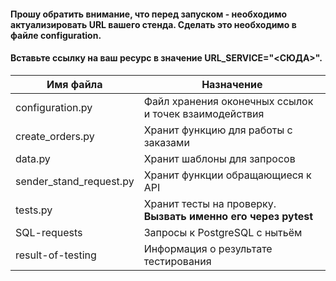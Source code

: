 #### Прошу обратить внимание, что перед запуском - необходимо актуализировать URL вашего стенда. Сделать это необходимо в файле configuration.
#### Вставьте ссылку на ваш ресурс в значение URL_SERVICE="<СЮДА>".

| Имя файла | Назначение |
|-----|-----|
| configuration.py | Файл хранения оконечных ссылок и точек взаимодействия|
| create_orders.py | Хранит функцию для работы с заказами|
| data.py | Хранит шаблоны для запросов|
| sender_stand_request.py | Хранит функции обращающиеся к API|
| tests.py | Хранит тесты на проверку. **Вызвать именно его через pytest**|
| SQL-requests | Запросы к PostgreSQL с нытьём |
| result-of-testing | Информация о результате тестирования |
